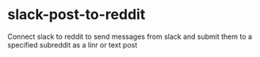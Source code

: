 # slack-post-to-reddit
Connect slack to reddit to send messages from slack and submit them to a specified subreddit as a linr or text post
